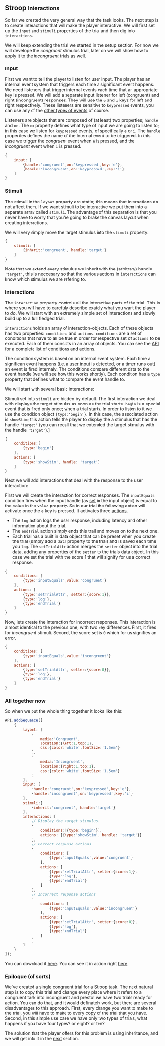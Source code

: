 ## Stroop <small>Interactions</small>
So far we created the very general way that the task looks. The next step is to create interactions that will make the player interactive. We will first set up the `input` and `stimuli` properties of the trial and then dig into `interactions`.

We will keep extending the trial we started in the setup section. For now we will develope the *congruent* stimulus trial, later on we will show how to apply it to the *incongruent* trials as well.

### Input
First we want to tell the player to listen for user input. The player has an internal event system that triggers each time a significant event happens. We need listeners that trigger internal events each time that an appropriate key is pressed. We will add a separate input listener for left (congruent) and right (incongruent) responses. They will use the `e` and `i` keys for left and right respectively. These listeners are sensitive to `keypressed` events, you can use any of the [other types of events](./API.md#input) of course.

Listeners are objects that are composed of (at least) two properties; `handle` and `on`. The `on` property defines what type of input we are going to listen to; in this case we listen for `keypressed` events, of specifically `e` or `i`. The `handle` properties defines the name of the internal event to be triggered. In this case we trigger the *congruent* event when `e` is pressed, and the *incongruent* event when `i` is pressed.

```js
{
	input: [
		{handle:'congruent',on:'keypressed',key:'e'},
		{handle:'incongruent',on:'keypressed',key:'i'}
	]
}
```

### Stimuli
The stimuli in the `layout` property are static; this means that interactions do not affect them. If we want stimuli to be interactive we put them into a separate array called `stimuli`. The advantage of this separation is that you never have to worry that you're going to brake the canvas layout when creating interactions.

We will very simply move the target stimulus into the `stimuli` property:

```js
{
	stimuli: [
		{inherit:'congruent', handle:'target'}
	]
}
```

Note that we extend every stimulus we inherit with the (arbitrary) handle `'target'`, this is neccesary so that the various actions in `interactions` can know which stimulus we are refering to.

### Interactions
The `interaction` property controls all the interactive parts of the trial. This is where you will have to carefuly describe exatcly what you want the player to *do*. We will start with an extremely simple set of interactions and slowly build up to a full fledged trial.

`interactions` holds an array of interaction-objects. Each of these objects has two properties: `conditions` and `actions`. `conditions` are a set of conditions that have to all be true in order for respective set of `actions` to be executed. Each of them consists in an array of objects. You can see the [API](./API.md#interactions) for a complete list of conditions and actions.

The condition system is based on an internal event system. Each time a significan event happens (i.e. a [user input](#input) is detected, or a timer runs out) an event is fired internaly. The conditions compare different data to the event handle (we will see how this works shortly). Each condition has a `type` property that defines what to compare the event handle to.

We will start with several basic interactions:

Stimuli set into `stimuli` are hidden by default. The first interaction we deal with displays the target stimulus as soon as the trial starts. `begin` is a special event that is fired only once; when a trial starts. In order to listen to it we use the condition object `{type:'begin'}`. In this case, the associated action is `showStim`; this action tells the player to display the a stimulus that has the handle `'target'` (you can recall that we extended the target stimulus with the handle `'target'`).]

```js
{
	conditions:[
		{type:'begin'}
	],
	actions: [
		{type:'showStim', handle: 'target'}
	]
}
```
Next we will add interactions that deal with the response to the user interaction:

First we will create the interaction for correct responses. The `inputEquals` condition fires when the input handle (as [set](#input) in the input object) is equal to the value in the `value` property. So in our trial the following action will activate once the `e` key is pressed. It activates three [actions](./API.md#interactions-actions).

* The `log` action logs the user response, including latency and other information about the trial.
* The `endTrial` action simply ends this trail and moves on to the next one.
* Each trial has a built in data object that can be preset when you create the trial (simply add a `data` property to the trial) and is saved each time you `log`. The `setTrialAttr` action merges the `setter` object into the trial data, adding any properties of the `setter` to the trials data object. In this case we set the trial with the score 1 that will signify for us a correct response.

```js
{
	conditions: [
		{type:'inputEquals',value:'congruent'}
	],
	actions: [
		{type:'setTrialAttr', setter:{score:1}},
		{type:'log'},
		{type:'endTrial'}
	]
}
```

Now, lets create the interaction for incorrect responses. This interaction is almost identical to the previous one, with two key differences. First, it fires for *incongruent* stimuli. Second, the score set is `0` which for us signifies an error.

```js
{
	conditions: [
		{type:'inputEquals',value:'incongruent'}
	],
	actions: [
		{type:'setTrialAttr', setter:{score:0}},
		{type:'log'},
		{type:'endTrial'}
	]
}
```

### All together now
So when we put the whole thing together it looks like this:

```js
API.addSequence([
	{
		layout: [
			{
				media:'Congruent',
				location:{left:1,top:1},
				css:{color:'white',fontSize:'1.5em'}
			},
			{
				media:'Incongruent',
				location:{right:1,top:1},
				css:{color:'white',fontSize:'1.5em'}
			}
		],
		input: [
			{handle:'congruent',on:'keypressed',key:'e'},
			{handle:'incongruent',on:'keypressed',key:'i'}
		],
		stimuli:[
			{inherit:'congruent', handle:'target'}
		],
		interactions: [
			// Display the target stimulus.
			{
				conditions:[{type:'begin'}],
				actions: [{type:'showStim', handle: 'target'}]
			},
			// Correct response actions
			{
				conditions: [
					{type:'inputEquals',value:'congruent'}
				],
				actions: [
					{type:'setTrialAttr', setter:{score:1}},
					{type:'log'},
					{type:'endTrial'}
				]
			},
			// Incorrect response actions
			{
				conditions: [
					{type:'inputEquals',value:'incongruent'}
				],
				actions: [
					{type:'setTrialAttr', setter:{score:0}},
					{type:'log'},
					{type:'endTrial'}
				]
			}
		]
	}
]);
```

You can download it [here](../../resources/tutorials/js/stroop-interactions.js). You can see it in action right [here](#{player}../resources/tutorials/js/stroop-interactions.js).

### Epilogue (of sorts)
We've created a single congruent trial for a Stroop task. The next natural step is to copy this trial and change every place where it refers to a congruent task into incongruent and presto! we have two trials ready for action. You can do that, and it would definately work, but there are several disadvantages to this approach. First, every change you want to make to the trial, you will have to make to every copy of the trial that you have. Second, in this simple use case we have only two types of trials, what happens if you have four types? or eight? or ten?

The solution that the player offers for this problem is using inheritance, and we will get into it in the [next](./stroop-inheritance.html) section.